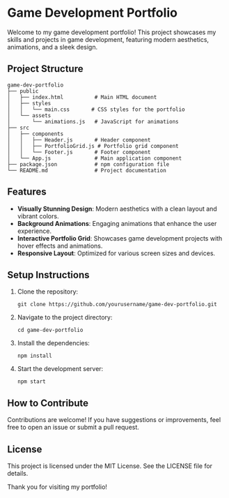 # Game Development Portfolio

Welcome to my game development portfolio! This project showcases my skills and projects in game development, featuring modern aesthetics, animations, and a sleek design.

## Project Structure

```
game-dev-portfolio
├── public
│   ├── index.html          # Main HTML document
│   ├── styles
│   │   └── main.css       # CSS styles for the portfolio
│   └── assets
│       └── animations.js   # JavaScript for animations
├── src
│   ├── components
│   │   ├── Header.js       # Header component
│   │   ├── PortfolioGrid.js # Portfolio grid component
│   │   └── Footer.js       # Footer component
│   └── App.js              # Main application component
├── package.json            # npm configuration file
└── README.md               # Project documentation
```

## Features

- **Visually Stunning Design**: Modern aesthetics with a clean layout and vibrant colors.
- **Background Animations**: Engaging animations that enhance the user experience.
- **Interactive Portfolio Grid**: Showcases game development projects with hover effects and animations.
- **Responsive Layout**: Optimized for various screen sizes and devices.

## Setup Instructions

1. Clone the repository:
   ```
   git clone https://github.com/yourusername/game-dev-portfolio.git
   ```
2. Navigate to the project directory:
   ```
   cd game-dev-portfolio
   ```
3. Install the dependencies:
   ```
   npm install
   ```
4. Start the development server:
   ```
   npm start
   ```

## How to Contribute

Contributions are welcome! If you have suggestions or improvements, feel free to open an issue or submit a pull request.

## License

This project is licensed under the MIT License. See the LICENSE file for details.

Thank you for visiting my portfolio!